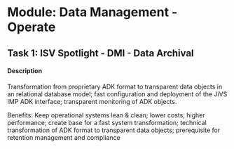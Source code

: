 
# Module: Data Management - Operate
## Task 1: ISV Spotlight - DMI - Data Archival
#### Description
Transformation from proprietary ADK format to transparent data objects in an relational database model; fast configuration and deployment of the JiVS IMP ADK interface; transparent monitoring of ADK objects.

Benefits: Keep operational systems lean & clean; lower costs; higher performance; create base for a fast system transformation; technical transformation of ADK format to transparent data objects; prerequisite for retention management and compliance
